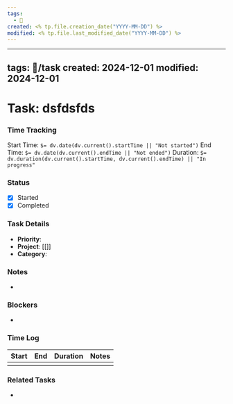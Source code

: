 ```yaml
---
tags:
  - 📅
created: <% tp.file.creation_date("YYYY-MM-DD") %>
modified: <% tp.file.last_modified_date("YYYY-MM-DD") %>
---
```

---
tags: 📅/task
created: 2024-12-01
modified: 2024-12-01
---

# Task: dsfdsfds

### Time Tracking
Start Time: `$= dv.date(dv.current().startTime || "Not started")`
End Time: `$= dv.date(dv.current().endTime || "Not ended")`
Duration: `$= dv.duration(dv.current().startTime, dv.current().endTime) || "In progress"`

### Status
- [x] Started
- [x] Completed

### Task Details
- **Priority**: 
- **Project**: [[]]
- **Category**: 

### Notes
- 

### Blockers
- 

### Time Log
| Start | End | Duration | Notes |
|-------|-----|----------|-------|
|       |     |          |       |

### Related Tasks
- 